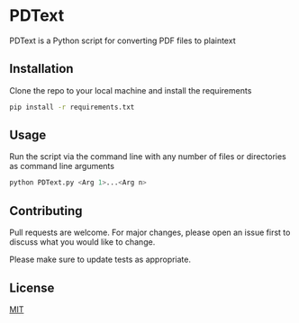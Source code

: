 # PDText

PDText is a Python script for converting PDF files to plaintext

## Installation

Clone the repo to your local machine and install the requirements

```bash
pip install -r requirements.txt
```

## Usage

Run the script via the command line with any number of files or directories as command line arguments

```bash
python PDText.py <Arg 1>...<Arg n>
```

## Contributing

Pull requests are welcome. For major changes, please open an issue first
to discuss what you would like to change.

Please make sure to update tests as appropriate.

## License

[MIT](https://choosealicense.com/licenses/mit/)
